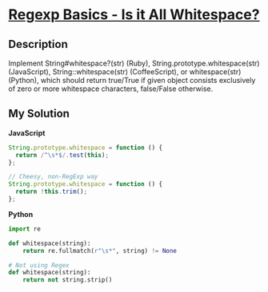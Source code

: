 # [Regexp Basics - Is it All Whitespace?](https://www.codewars.com/kata/567de8823fa5eee02100002a)

## Description

Implement String#whitespace?(str) (Ruby), String.prototype.whitespace(str) (JavaScript), String::whitespace(str) (CoffeeScript), or whitespace(str) (Python), which should return true/True if given object consists exclusively of zero or more whitespace characters, false/False otherwise.

## My Solution

**JavaScript**

```js
String.prototype.whitespace = function () {
  return /^\s*$/.test(this);
};
```

```js
// Cheesy, non-RegExp way
String.prototype.whitespace = function () {
  return !this.trim();
};
```

**Python**

```py
import re

def whitespace(string):
    return re.fullmatch(r"\s*", string) != None
```

```py
# Not using Regex
def whitespace(string):
    return not string.strip()
```
